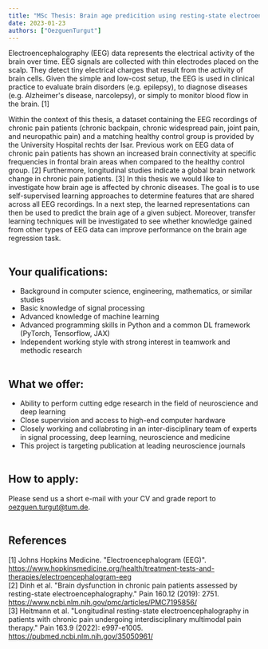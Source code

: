 ```yaml
---
title: "MSc Thesis: Brain age predicition using resting-state electroencephograpy (EEG)"
date: 2023-01-23
authors: ["OezguenTurgut"]
---
```

 
Electroencephalography (EEG) data represents the electrical activity of the brain over time. EEG signals are collected with thin electrodes placed on the scalp. They detect tiny electrical charges that result from the activity of brain cells. Given the simple and low-cost setup, the EEG is used in clinical practice to evaluate brain disorders (e.g. epilepsy), to diagnose diseases (e.g. Alzheimer's disease, narcolepsy), or simply to monitor blood flow in the brain. [1] 
  
Within the context of this thesis, a dataset containing the EEG recordings of chronic pain patients (chronic backpain, chronic widespread pain, joint pain, and neuropathic pain) and a matching healthy control group is provided by the University Hospital rechts der Isar. Previous work on EEG data of chronic pain patients has shown an increased brain connectivity at specific frequencies in frontal brain areas when compared to the healthy control group. [2] Furthermore, longitudinal studies indicate a global brain network change in chronic pain patients. [3] In this thesis we would like to investigate how brain age is affected by chronic diseases. The goal is to use self-supervised learning approaches to determine features that are shared across all EEG recordings. In a next step, the learned representations can then be used to predict the brain age of a given subject. Moreover, transfer learning techniques will be investigated to see whether knowledge gained from other types of EEG data can improve performance on the brain age regression task. 
<br/><br/> 
 
## Your qualifications:
- Background in computer science, engineering, mathematics, or similar studies
- Basic knowledge of signal processing
- Advanced knowledge of machine learning
- Advanced programming skills in Python and a common DL framework (PyTorch, Tensorflow, JAX)
- Independent working style with strong interest in teamwork and methodic research
<br/><br/>

## What we offer:
- Ability to perform cutting edge research in the field of neuroscience and deep learning
- Close supervision and access to high-end computer hardware
- Closely working and collabroting in an inter-disciplinary team of experts in signal processing, deep learning, neuroscience and medicine
- This project is targeting publication at leading neuroscience journals
<br/><br/>

## How to apply:
Please send us a short e-mail with your CV and grade report to oezguen.turgut@tum.de. 
<br/><br/>

## References
[1] Johns Hopkins Medicine. "Electroencephalogram (EEG)". https://www.hopkinsmedicine.org/health/treatment-tests-and-therapies/electroencephalogram-eeg </br>
[2] Dinh et al. "Brain dysfunction in chronic pain patients assessed by resting-state electroencephalography." Pain 160.12 (2019): 2751.
https://www.ncbi.nlm.nih.gov/pmc/articles/PMC7195856/ </br>
[3] Heitmann et al. "Longitudinal resting-state electroencephalography in patients with chronic pain undergoing interdisciplinary multimodal pain therapy." Pain 163.9 (2022): e997-e1005.
https://pubmed.ncbi.nlm.nih.gov/35050961/ </br>
